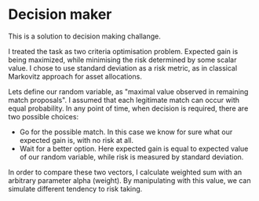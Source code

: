 # Decision maker
This is a solution to decision making challange.

I treated the task as two criteria optimisation problem. Expected gain is being maximized, while minimising the risk determined by some scalar value.
I chose to use standard deviation as a risk metric, as in classical Markovitz approach for asset allocations.

Lets define our random variable, as "maximal value observed in remaining match proposals". I assumed that each legitimate match can occur with equal probability.
In any point of time, when decision is required, there are two possible choices:
- Go for the possible match. In this case we know for sure what our expected gain is, with no risk at all.
- Wait for a better option. Here expected gain is equal to expected value of our random variable, while risk is measured by standard deviation.

In order to compare these two vectors, I calculate weighted sum with an arbitrary parameter alpha (weight). By manipulating with this value, we can simulate different tendency to risk taking. 